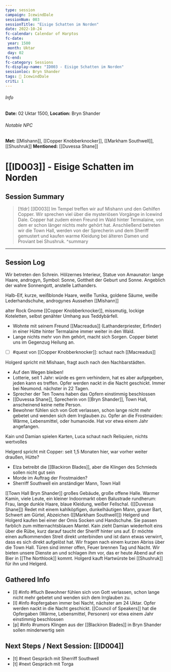 ```yaml
---
type: session
campaign: IcewindDale
sessionNum: 003
sessionTitle: "Eisige Schatten im Norden"
date: 2022-10-24
fc-calendar: Calendar of Harptos
fc-date:
 year: 1500
 month: Uktar
 day: 02
fc-end:
fc-category: Sessions
fc-display-name: "ID003 - Eisige Schatten im Norden"
sessionloc: Bryn Shander
tags: 📅 IcewindDale
critL: 1
---
```

###### Info
**Date:** 02 Uktar 1500, **Location:** Bryn Shander

###### Notable NPC
**Met:** [[Mishann]], [[Copper Knobberknocker]], [[Markham Southwell]], [[Shushruk]]
**Mentioned:** [[Duvessa Shane]]

# [[ID003]] - Eisige Schatten im Norden
## Session Summary
> [!tldr] [[ID003]]
> Im Tempel treffen wir auf Mishann und den Gehilfen Copper. Wir sprechen viel über die mysteriösen Vorgänge in Icewind Dale. Copper hat zudem einen Freund im Wald hinter Termalaine, von dem er schon länger nichts mehr gehört hat. Anschließend betreten wir die Town Hall, werden von der Sprecherin und dem Sheriff gemustert und kaufen warme Kleidung bei älteren Damen und Proviant bei Shushruk.
> ^summary

---

## Session Log
Wir betreten den Schrein. Hölzernes Interieur, Statue von Amaunator: lange Haare, androgyn, Symbol: Sonne, Gottheit der Geburt und Sonne. Angeblich der wahre Sonnengott, anstelle Lathanders. 

Halb-Elf, kurze, weißblonde Haare, weiße Tunika, goldene Säume, weiße Lederhandschuhe, androgynes Aussehen [[Mishann]]

alter Rock Gnome [[Copper Knobberknocker]], missmutig, lockige Koteletten, selbst genähter Umhang aus Teddybärfell.
- Wohnte mit seinem Freund [[Macreadus]] (Lathanderpriester, Erfinder) in einer Hütte hinter Termalaine immer weiter in den Wald.
- Lange nichts mehr von ihm gehört, macht sich Sorgen. Copper bietet uns im Gegenzug Heilung an.

- [ ] #quest von [[Copper Knobberknocker]]: schaut nach [[Macreadus]]

Holgerd spricht mit Mishaan, fragt auch nach den Nachbarstädten. 
- Auf den Wegen bleiben! 
- Lotterie, seit 1 Jahr: würde es gern verhindern, hat es aber aufgegeben, jeden kann es treffen. Opfer werden nackt in die Nacht geschickt. Immer bei Neumond. nächster in 22 Tagen.
- Sprecher der Ten Towns haben das Opfern einstimmig beschlossen
- [[Duvessa Shane]], Sprecherin von [[Bryn Shander]], Town Hall, anscheinend keine nette Person.
- Bewohner fühlen sich von Gott verlassen, schon lange nicht mehr gebetet und wenden sich dem Irrglauben zu. Opfer an die Frostmaiden: Wärme, Lebensmittel, oder humanoide. Hat vor etwa einem Jahr angefangen.

Kain und Damian spielen Karten, Luca schaut nach Reliquien, nichts wertvolles

Helgerd spricht mit Copper: seit 1,5 Monaten hier, war vorher weiter draußen, Hütte?
- Elza betreibt die [[Blackiron Blades]], aber die Klingen des Schmieds sollen nicht gut sein
- Morde im Auftrag der Frostmaiden?
- Sherriff Southwell ein anständiger Mann, Town Hall

[[Town Hall Bryn Shander]]
großes Gebäude, große offene Halle. Warmer Kamin, viele Leute, ein kleiner Indoormarkt
oben Balustrade rundherum: 
Frau, lange dunkle Haare, blaue Kleidung, weißer Fellschal. ([[Duvessa Shane]]) Redet mit einem kahlköpfigen, dunkelhäutigen Mann, grauer Bart, Schwert am Gürtel, Abzeichen ([[Markham Southwell]])
Helgerd und Holgerd kaufen bei einer der Omis Socken und Handschuhe. Sie passen farblich zum mitternachtsblauen Mantel. Kain zieht Damian wiederholt eins über die Rübe, kurz darauf taucht der Sheriff hinter uns auf. Er möchte einen aufkommenden Streit direkt unterbinden und ist dann etwas verwirrt, dass es sich direkt aufgelöst hat. Wir fragen nach einem kurzen Abriss über die Town Hall.
Türen sind immer offen, Feuer brennen Tag und Nacht. Wir bieten unsere Dienste an und schlagen ihm vor, das er heute Abend auf ein Bier in [[The Northlook]] kommt.
Holgerd kauft Hartwürste bei [[Shushruk]] für ihn und Helgerd.

## Gathered Info
- [I] #info #fluch Bewohner fühlen sich von Gott verlassen, schon lange nicht mehr gebetet und wenden sich dem Irrglauben zu.
- [I] #info #opfergaben immer bei Nacht, nächster am 24 Uktar. Opfer werden nackt in die Nacht geschickt. [[Council of Speakers]] hat die Opfergaben (Wärme, Lebensmittel, Personen) vor etwa einem Jahr einstimmig beschlossen
- [p] #info #rumors Klingen aus der [[Blackiron Blades]] in Bryn Shander sollen minderwertig sein

## Next Steps / Next Session: [[ID004]]
- [t] #next Gespräch mit Sherriff Southwell
- [t] #next Gespräch mit Torga
